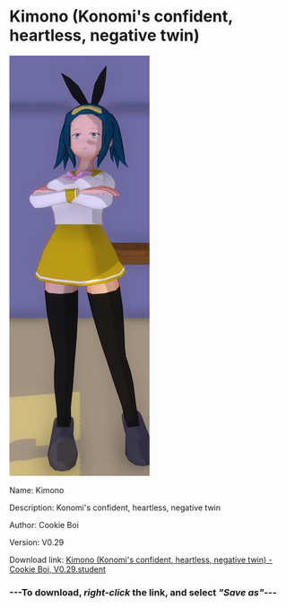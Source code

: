 # Kimono (Konomi's confident, heartless, negative twin)

<img src = "https://raw.githubusercontent.com/Arbiter1223/Daigaku-Gurashi-Custom-Students/master/Students/Files/Kimono%20(Konomi's%20confident%2C%20heartless%2C%20negative%20twin).png">

Name: Kimono

Description: Konomi's confident, heartless, negative twin

Author: Cookie Boi

Version: V0.29

Download link: <a href="https://raw.githubusercontent.com/Arbiter1223/Daigaku-Gurashi-Custom-Students/master/Students/Files/Kimono%20(Konomi's%20confident%2C%20heartless%2C%20negative%20twin)%20-%20Cookie%20Boi%2C%20V0.29.student">Kimono (Konomi's confident, heartless, negative twin) - Cookie Boi, V0.29.student</a>

### ---**To download, _right-click_ the link, and select _"Save as"_**---
